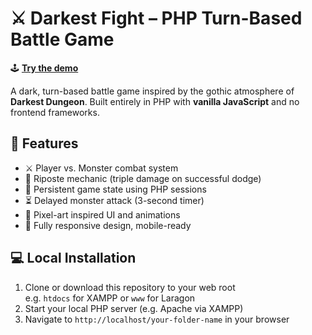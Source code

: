 # ⚔️ Darkest Fight – PHP Turn-Based Battle Game

🕹️ **[Try the demo](https://darkestfight.onrender.com/)**

A dark, turn-based battle game inspired by the gothic atmosphere of **Darkest Dungeon**. Built entirely in PHP with **vanilla JavaScript** and no frontend frameworks.

## 🧩 Features

- ⚔️ Player vs. Monster combat system
- 🎯 Riposte mechanic (triple damage on successful dodge)
- 💾 Persistent game state using PHP sessions
- ⏳ Delayed monster attack (3-second timer)
- 🎨 Pixel-art inspired UI and animations
- 📱 Fully responsive design, mobile-ready

## 💻 Local Installation

1. Clone or download this repository to your web root  
   e.g. `htdocs` for XAMPP or `www` for Laragon
2. Start your local PHP server (e.g. Apache via XAMPP)
3. Navigate to `http://localhost/your-folder-name` in your browser